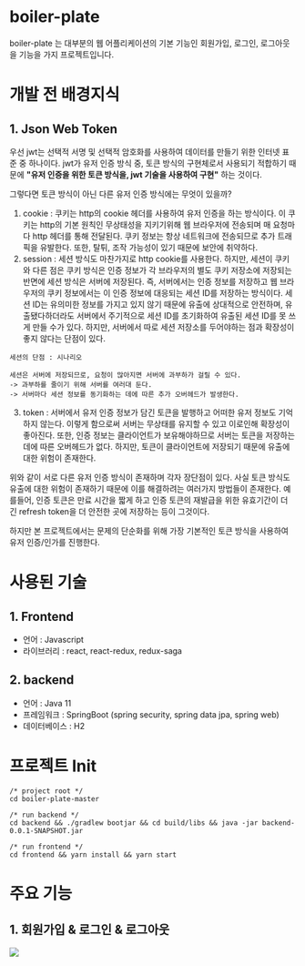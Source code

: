 # boiler-plate

boiler-plate 는 대부분의 웹 어플리케이션의 기본 기능인 회원가입, 로그인, 로그아웃을 기능을 가지 프로젝트입니다.

# 개발 전 배경지식

## 1. Json Web Token

우선 jwt는 선택적 서명 및 선택적 암호화를 사용하여 데이터를 만들기 위한 인터넷 표준 중 하나이다. jwt가 유저 인증 방식 중, 토큰 방식의 구현체로서 사용되기 적합하기 때문에 **"유저 인증을 위한 토큰 방식을, jwt 기술을 사용하여 구현"** 하는 것이다.

그렇다면 토큰 방식이 아닌 다른 유저 인증 방식에는 무엇이 있을까? 

1. cookie : 쿠키는 http의 cookie 헤더를 사용하여 유저 인증을 하는 방식이다. 이 쿠키는 http의 기본 원칙인 무상태성을 지키기위해 웹 브라우저에 전송되며 매 요청마다 http 헤더를 통해 전달된다. 쿠키 정보는 항상 네트워크에 전송되므로 추가 트래픽을 유발한다. 또한, 탈튀, 조작 가능성이 있기 때문에 보안에 취약하다.
2. session : 세션 방식도 마찬가지로 http cookie를 사용한다. 하지만, 세션이 쿠키와 다른 점은 쿠키 방식은 인증 정보가 각 브라우저의 별도 쿠키 저장소에 저장되는 반면에 세션 방식은 서버에 저장된다. 즉, 서버에서는 인증 정보를 저장하고 웹 브라우저의 쿠키 정보에서는 이 인증 정보에 대응되는 세션 ID를 저장하는 방식이다. 세션 ID는 유의미한 정보를 가지고 있지 않기 때문에 유출에 상대적으로 안전하며, 유출됐다하더라도 서버에서 주기적으로 세션 ID를 초기화하여 유출된 세션 ID를 못 쓰게 만들 수가 있다. 하지만, 서버에서 따로 세션 저장소를 두어야하는 점과 확장성이 좋지 않다는 단점이 있다.
```
세션의 단점 : 시나리오

세션은 서버에 저장되므로, 요청이 많아지면 서버에 과부하가 걸릴 수 있다.
-> 과부하를 줄이기 위해 서버를 여러대 둔다.
-> 서버마다 세션 정보를 동기화하는 데에 따른 추가 오버헤드가 발생한다.
```
3. token : 서버에서 유저 인증 정보가 담긴 토큰을 발행하고 어떠한 유저 정보도 기억하지 않는다. 이렇게 함으로써 서버는 무상태를 유지할 수 있고 이로인해 확장성이 좋아진다. 또한, 인증 정보는 클라이언트가 보유해야하므로 서버는 토큰을 저장하는데에 따른 오버헤드가 없다. 하지만, 토큰이 클라이언트에 저장되기 때문에 유출에 대한 위험이 존재한다.

위와 같이 서로 다른 유저 인증 방식이 존재하며 각자 장단점이 있다. 사실 토큰 방식도 유출에 대한 위험이 존재하기 때문에 이를 해결하려는 여러가지 방법들이 존재한다. 예를들어, 인증 토큰은 만료 시간을 짧게 하고 인증 토큰의 재발급을 위한 유효기간이 더 긴 refresh token을 더 안전한 곳에 저장하는 등이 그것이다.

하지만 본 프로젝트에서는 문제의 단순화를 위해 가장 기본적인 토큰 방식을 사용하여 유저 인증/인가를 진행한다.

# 사용된 기술

## 1. Frontend
- 언어 : Javascript
- 라이브러리 : react, react-redux, redux-saga

## 2. backend
- 언어 : Java 11
- 프레임워크 : SpringBoot (spring security, spring data jpa, spring web)
- 데이터베이스 : H2

# 프로젝트 Init

```
/* project root */
cd boiler-plate-master

/* run backend */
cd backend && ./gradlew bootjar && cd build/libs && java -jar backend-0.0.1-SNAPSHOT.jar

/* run frontend */
cd frontend && yarn install && yarn start

```

# 주요 기능

## 1. 회원가입 & 로그인 & 로그아웃

<img src="https://user-images.githubusercontent.com/40898102/158198146-f8929604-8f2c-4dde-b551-af7ac0440132.gif">


